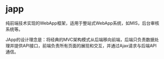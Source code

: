 # japp
纯前端技术实现的WebApp框架，适用于整站式WebApp系统，如MIS，后台审核系统等。

JApp的设计理念是：将经典的MVC架构模式从后端移向前端，后端只负责数据处理并提供API接口，前端负责所有页面的展现和交互，并通过Ajax请求与后端API通信。
